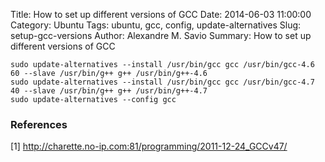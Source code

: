 Title: How to set up different versions of GCC
Date: 2014-06-03 11:00:00
Category: Ubuntu
Tags: ubuntu, gcc, config, update-alternatives
Slug: setup-gcc-versions
Author: Alexandre M. Savio
Summary: How to set up different versions of GCC


    sudo update-alternatives --install /usr/bin/gcc gcc /usr/bin/gcc-4.6 60 --slave /usr/bin/g++ g++ /usr/bin/g++-4.6
    sudo update-alternatives --install /usr/bin/gcc gcc /usr/bin/gcc-4.7 40 --slave /usr/bin/g++ g++ /usr/bin/g++-4.7
    sudo update-alternatives --config gcc

### References

[1] <http://charette.no-ip.com:81/programming/2011-12-24_GCCv47/>